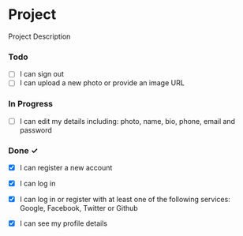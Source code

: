 # Project

Project Description

### Todo

- [ ] I can sign out  
- [ ] I can upload a new photo or provide an image URL  

### In Progress

- [ ] I can edit my details including: photo, name, bio, phone, email and password  

### Done ✓

- [x] I can register a new account  
- [x] I can log in  
- [x] I can log in or register with at least one of the following services: Google, Facebook, Twitter or Github  
- [x] I can see my profile details  

